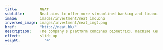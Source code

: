```yaml
---
title:          NEAT
subtitle:       Neat aims to offer more streamlined banking and financial management products than traditional banks.
image:          images/investment/neat_img.png
inversed_image: images/investment/neat_img2.png
href:           "http://neat.hk/"
description:    The company's platform combines biometrics, machine learning and artificial intelligence to offer digital banking services which includes cross-border payments, a debit card and digital wallet, enabling users to manage their expenses and budgets digitally. Sagamore invested in 2018.
effect:         slide_up
weight:           "4"
---
```

